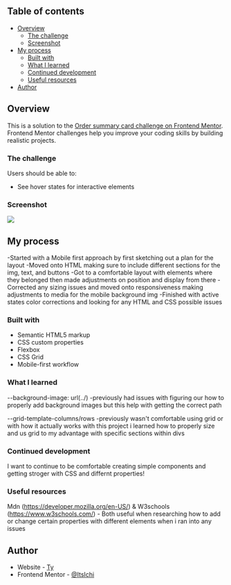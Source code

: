 ## Table of contents

- [Overview](#overview)
  - [The challenge](#the-challenge)
  - [Screenshot](#screenshot)
- [My process](#my-process)
  - [Built with](#built-with)
  - [What I learned](#what-i-learned)
  - [Continued development](#continued-development)
  - [Useful resources](#useful-resources)
- [Author](#author)

## Overview

This is a solution to the [Order summary card challenge on Frontend Mentor](https://www.frontendmentor.io/challenges/order-summary-component-QlPmajDUj). Frontend Mentor challenges help you improve your coding skills by building realistic projects.

### The challenge

Users should be able to:

- See hover states for interactive elements

### Screenshot

![](./screenshot.jpg)

## My process
  
  -Started with a Mobile first approach by first sketching out a plan for the layout
  -Moved onto HTML making sure to include different sections for the img, text, and buttons
  -Got to a comfortable layout with elements where they belonged then made adjustments on position and    display from there
  -Corrected any sizing issues and moved onto responsiveness making adjustments to media for the mobile background img
  -Finished with active states color corrections and looking for any HTML and CSS possible issues

### Built with

- Semantic HTML5 markup
- CSS custom properties
- Flexbox
- CSS Grid
- Mobile-first workflow

### What I learned

--background-image: url(../) -previously had issues with figuring our how to properly add background images but this help with getting the correct path

--grid-template-columns/rows  -previously wasn't comfortable using grid or with how it actually works with this project i learned how to properly size and us grid to my advantage with specific sections within divs

### Continued development

I want to continue to be comfortable creating simple components and getting stroger with CSS and differnt properties!

### Useful resources

Mdn (https://developer.mozilla.org/en-US/) & W3schools (https://www.w3schools.com/) - Both useful when researching how to add or change certain properties with different elements when i ran into any issues

## Author

- Website - [Ty](https://github.com/ItsIchi)
- Frontend Mentor - [@ItsIchi](https://www.frontendmentor.io/profile/ItsIchi)

